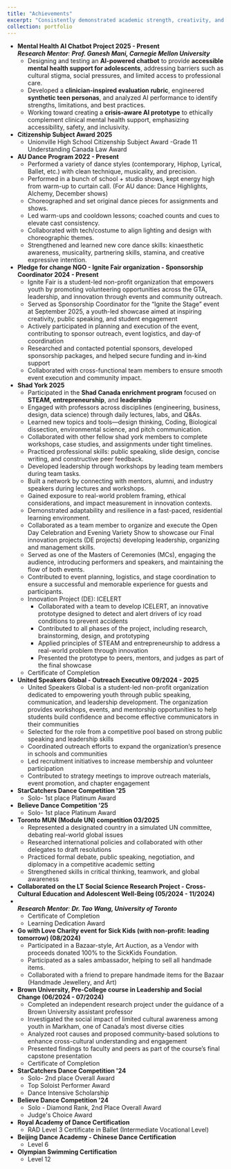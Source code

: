 ```yaml
---
title: "Achievements"
excerpt: "Consistently demonstrated academic strength, creativity, and leadership through research projects, innovation challenges, and active involvement in school and community programs.<br/><img src='https://www.tiffu.ca/images/shad3.jpeg'><img src='https://www.tiffu.ca/images/shadproject1.png'>"
collection: portfolio
---
```

* **Mental Health AI Chatbot Project 2025 - Present**
 <br><i>**Research Mentor**: **Prof. Ganesh Mani, Carnegie Mellon University**</i>
  * Designing and testing an **AI-powered chatbot** to provide **accessible mental health support for adolescents**, addressing barriers such as cultural stigma, social pressures, and limited access to professional care.
  * Developed a **clinician-inspired evaluation rubric**, engineered **synthetic teen personas**, and analyzed AI performance to identify strengths, limitations, and best practices.
  * Working toward creating a **crisis-aware AI prototype** to ethically complement clinical mental health support, emphasizing accessibility, safety, and inclusivity. 
* **Citizenship Subject Award 2025**
  * Unionville High School Citizenship Subject Award -Grade 11 Understanding Canada Law Award
* **AU Dance Program 2022 - Present**
  * Performed a variety of dance styles (contemporary, Hiphop, Lyrical, Ballet, etc.) with clean technique, musicality, and precision.
  * Performed in a bunch of school + studio shows, kept energy high from warm-up to curtain call. (For AU dance: Dance Highlights, Alchemy, December shows)
  * Choreographed and set original dance pieces for assignments and shows. 
  * Led warm-ups and cooldown lessons; coached counts and cues to elevate cast consistency.
  * Collaborated with tech/costume to align lighting and design with choreographic themes.
  * Strengthened and learned new core dance skills: kinaesthetic awareness, musicality, partnering skills, stamina, and creative expressive intention.
* **Pledge for change NGO - Ignite Fair organization - Sponsorship Coordinator 2024 - Present**
  * Ignite Fair is a student-led non-profit organization that empowers youth by promoting volunteering opportunities across the GTA, leadership, and innovation through events and community outreach.  
  * Served as Sponsorship Coordinator for the “Ignite the Stage” event at September 2025, a youth-led showcase aimed at inspiring creativity, public speaking, and student engagement 
  * Actively participated in planning and execution of the event, contributing to sponsor outreach, event logistics, and day-of coordination
  * Researched and contacted potential sponsors, developed sponsorship packages, and helped secure funding and in-kind support 
  * Collaborated with cross-functional team members to ensure smooth event execution and community impact. 
* **Shad York 2025**
  * Participated in the **Shad Canada enrichment program** focused on **STEAM, entrepreneurship**, and **leadership**
  * Engaged with professors across disciplines (engineering, business, design, data science) through daily lectures, labs, and Q&As.
  * Learned new topics and tools—design thinking, Coding, Biological dissection, environmental science, and pitch communication.
  * Collaborated with other fellow shad york members to complete workshops, case studies, and assignments under tight timelines.
  * Practiced professional skills: public speaking, slide design, concise writing, and constructive peer feedback.
  * Developed leadership through workshops by leading team members during team tasks.
  * Built a network by connecting with mentors, alumni, and industry speakers during lectures and workshops.
  * Gained exposure to real-world problem framing, ethical considerations, and impact measurement in innovation contexts.
  * Demonstrated adaptability and resilience in a fast-paced, residential learning environment.
  * Collaborated as a team member to organize and execute the Open Day Celebration and Evening Variety Show to showcase our Final innovation projects (DE projects) developing leadership, organizing and management skills.
  * Served as one of the Masters of Ceremonies (MCs), engaging the audience, introducing performers and speakers, and maintaining the flow of both events.
  * Contributed to event planning, logistics, and stage coordination to ensure a successful and memorable experience for guests and participants. 
  * Innovation Project (DE): ICELERT
    * Collaborated with a team to develop ICELERT, an innovative prototype designed to detect and alert drivers of icy road conditions to prevent accidents
    * Contributed to all phases of the project, including research, brainstorming, design, and prototyping
    * Applied principles of STEAM and entrepreneurship to address a real-world problem through innovation
    * Presented the prototype to peers, mentors, and judges as part of the final showcase
  * Certificate of Completion
* **United Speakers Global - Outreach Executive 09/2024 - 2025**
  * United Speakers Global is a student-led non-profit organization dedicated to empowering youth through public speaking, communication, and leadership development. The organization provides workshops, events, and mentorship opportunities to help students build confidence and become effective communicators in their communities
   * Selected for the role from a competitive pool based on strong public speaking and leadership skills
   * Coordinated outreach efforts to expand the organization’s presence in schools and communities
   * Led recruitment initiatives to increase membership and volunteer participation
   * Contributed to strategy meetings to improve outreach materials, event promotion, and chapter engagement
* **StarCatchers Dance Competition '25**
  * Solo- 1st place Platinum Award    
* **Believe Dance Competition '25**
  * Solo- 1st place Platinum Award
* **Toronto MUN (Module UN) competition 03/2025**
  * Represented a designated country in a simulated UN committee, debating real-world global issues
  * Researched international policies and collaborated with other delegates to draft resolutions
  * Practiced formal debate, public speaking, negotiation, and diplomacy in a competitive academic setting
  * Strengthened skills in critical thinking, teamwork, and global awareness
* **Collaborated on the LT Social Science Research Project - Cross-Cultural Education and Adolescent Well-Being (05/2024 - 11/2024)**
* <br><i>**Research Mentor**: **Dr. Tao Wang, University of Toronto**</i> 
  * Certificate of Completion
  * Learning Dedication Award
* **Go with Love Charity event for Sick Kids (with non-profit: leading tomorrow) (08/2024)**
  * Participated in a Bazaar-style, Art Auction, as a Vendor with proceeds donated 100% to the SickKids Foundation.
  * Participated as a sales ambassador, helping to sell all handmade items.
  * Collaborated with a friend to prepare handmade items for the Bazaar (Handmade Jewellery, and Art)
* **Brown University, Pre-College course in Leadership and Social Change (06/2024 - 07/2024)**
  * Completed an independent research project under the guidance of a Brown University assistant professor
  * Investigated the social impact of limited cultural awareness among youth in Markham, one of Canada’s most diverse cities
  * Analyzed root causes and proposed community-based solutions to enhance cross-cultural understanding and engagement
  * Presented findings to faculty and peers as part of the course’s final capstone presentation
  * Certificate of Completion
* **StarCatchers Dance Competition '24**
  * Solo- 2nd place Overall Award
  * Top Soloist Performer Award
  * Dance Intensive Scholarship
* **Believe Dance Competition '24**
  * Solo - Diamond Rank, 2nd Place Overall Award
  * Judge's Choice Award
* **Royal Academy of Dance Certification** 
  * RAD Level 3 Certificate in Ballet (Intermediate Vocational Level)
* **Beijing Dance Academy - Chinese Dance Certification**
  * Level 6
* **Olympian Swimming Certification**
  * Level 12  
  
